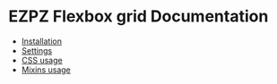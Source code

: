 # EZPZ Flexbox grid Documentation

- [Installation](installation.md)
- [Settings](settings.md)
- [CSS usage](css-usage.md)
- [Mixins usage](mixins-usage.md)
